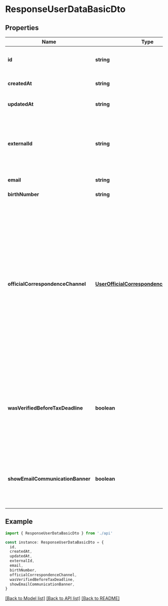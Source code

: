 # ResponseUserDataBasicDto

## Properties

| Name                              | Type                                                                                  | Description                                                                                                                                                                                                                                                                                                                                                               | Notes                                               |
| --------------------------------- | ------------------------------------------------------------------------------------- | ------------------------------------------------------------------------------------------------------------------------------------------------------------------------------------------------------------------------------------------------------------------------------------------------------------------------------------------------------------------------- | --------------------------------------------------- |
| **id**                            | **string**                                                                            | Local ID of user                                                                                                                                                                                                                                                                                                                                                          | [default to '133e0473-44da-407a-b24f-12da343e808d'] |
| **createdAt**                     | **string**                                                                            | Created timestamp                                                                                                                                                                                                                                                                                                                                                         | [default to 2023-02-10T10:31:49.247Z]               |
| **updatedAt**                     | **string**                                                                            | Last updated timestamp                                                                                                                                                                                                                                                                                                                                                    | [default to 2023-02-10T10:31:49.247Z]               |
| **externalId**                    | **string**                                                                            | Id from cognito, it is not required. We can have also only subscribed user, who are not city account users                                                                                                                                                                                                                                                                | [default to 'e51754f2-3367-43f6-b9bc-b5c6131b041a'] |
| **email**                         | **string**                                                                            | Email                                                                                                                                                                                                                                                                                                                                                                     | [default to 'test@bratislava.sk']                   |
| **birthNumber**                   | **string**                                                                            | Birth number                                                                                                                                                                                                                                                                                                                                                              | [default to '9909090000']                           |
| **officialCorrespondenceChannel** | [**UserOfficialCorrespondenceChannelEnum**](UserOfficialCorrespondenceChannelEnum.md) | State, if we can communicate user with email, or user have active e-desk slovensko.sk mail or we need to communicate with him with post. First we are looking for edesk, if he has registered edesk communication in NASES use edesk. If not, check if there is subscription for communication through email, use email from city account. Else use Postal communication. | [default to undefined]                              |
| **wasVerifiedBeforeTaxDeadline**  | **boolean**                                                                           | True if user was registered and have verified birth number until 2024-04-22. This date can be varied every year. In this date, user are sent into Noris and taxes will be generated.                                                                                                                                                                                      | [default to true]                                   |
| **showEmailCommunicationBanner**  | **boolean**                                                                           | Can show banner for formal communication through email? If it was shown and clicked, it will not be shown.                                                                                                                                                                                                                                                                | [default to true]                                   |

## Example

```typescript
import { ResponseUserDataBasicDto } from './api'

const instance: ResponseUserDataBasicDto = {
  id,
  createdAt,
  updatedAt,
  externalId,
  email,
  birthNumber,
  officialCorrespondenceChannel,
  wasVerifiedBeforeTaxDeadline,
  showEmailCommunicationBanner,
}
```

[[Back to Model list]](../README.md#documentation-for-models) [[Back to API list]](../README.md#documentation-for-api-endpoints) [[Back to README]](../README.md)
